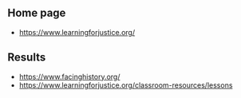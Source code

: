 ## Home page

- https://www.learningforjustice.org/

## Results

- https://www.facinghistory.org/
- https://www.learningforjustice.org/classroom-resources/lessons
